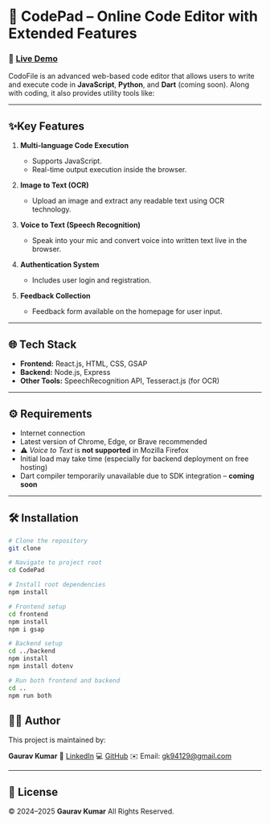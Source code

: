 # 🚀 CodePad – Online Code Editor with Extended Features

### 🔗 **[Live Demo](https://codepad-qwpz.onrender.com/)**

CodoFile is an advanced web-based code editor that allows users to write and execute code in **JavaScript**, **Python**, and **Dart** (coming soon). Along with coding, it also provides utility tools like:

---

## ✨Key Features

1. **Multi-language Code Execution**

    - Supports JavaScript.
    - Real-time output execution inside the browser.

2. **Image to Text (OCR)**

    - Upload an image and extract any readable text using OCR technology.

3. **Voice to Text (Speech Recognition)**

    - Speak into your mic and convert voice into written text live in the browser.

4. **Authentication System**

    - Includes user login and registration.

5. **Feedback Collection**
    - Feedback form available on the homepage for user input.

---

## 🌐 Tech Stack

-   **Frontend:** React.js, HTML, CSS, GSAP
-   **Backend:** Node.js, Express
-   **Other Tools:** SpeechRecognition API, Tesseract.js (for OCR)

---

## ⚙️ Requirements

-   Internet connection
-   Latest version of Chrome, Edge, or Brave recommended
-   ⚠️ _Voice to Text_ is **not supported** in Mozilla Firefox
-   Initial load may take time (especially for backend deployment on free hosting)
-   Dart compiler temporarily unavailable due to SDK integration – **coming soon**

---

## 🛠️ Installation

```bash
# Clone the repository
git clone

# Navigate to project root
cd CodePad

# Install root dependencies
npm install

# Frontend setup
cd frontend
npm install
npm i gsap

# Backend setup
cd ../backend
npm install
npm install dotenv

# Run both frontend and backend
cd ..
npm run both
```

## 👨‍💻 Author

This project is maintained by:

**Gaurav Kumar**
📍 [LinkedIn](https://www.linkedin.com/in/gaurav-kumar-9b5689250/)
💻 [GitHub](<(https://github.com/Gaurav-Kumar00)>)
✉️ Email: [gk94129@gmail.com](mailto:gk94129@gmail.com)

---

## 🧾 License

© 2024–2025 **Gaurav Kumar**
All Rights Reserved.

